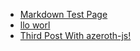 - [Markdown Test Page](#lorem-ipsum.md)
- [llo worl](#testPost.md)
- [Third Post With azeroth-js!](#third-post.md)
